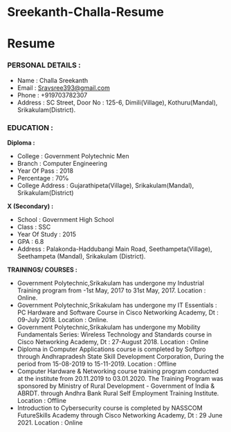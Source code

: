 # Sreekanth-Challa-Resume
# Resume
### PERSONAL DETAILS :
- Name : Challa Sreekanth <br>
- Email : Sravsree393@gmail.com <br>
- Phone : +919703782307 <br>
- Address : SC Street, Door No : 125-6, Dimili(Village), Kothuru(Mandal), Srikakulam(District). 

### EDUCATION :
**Diploma :**
- College : Government Polytechnic Men <br>
- Branch : Computer Engineering <br>
- Year Of Pass : 2018 <br>
- Percentage : 70℅ <br>
- College Address : Gujarathipeta(Village), Srikakulam(Mandal), Srikakulam(District) <br>

**X (Secondary) :**
- School : Government High School <br>
- Class : SSC <br>
- Year Of Study : 2015 <br>
- GPA : 6.8 <br>
- Address : Palakonda-Haddubangi Main Road, Seethampeta(Village), Seethampeta (Mandal), Srikakulam (District). <br>

**TRAININGS/ COURSES :**
- Government Polytechnic,Srikakulam has undergone my Industrial Training program from -1st May, 2017 to 31st May, 2017. Location : Online. <br>
- Government Polytechnic,Srikakulam has undergone my IT Essentials : PC Hardware and Software Course in Cisco Networking Academy, Dt : 09-July 2018. Location : Online. <br>
- Government Polytechnic,Srikakulam has undergone my Mobility Fundamentals Series: Wireless Technology and Standards course in Cisco Networking Academy, Dt : 27-August 2018. Location : Online <br>
- Diploma in Computer Applications course is completed by Softpro through Andhrapradesh State Skill Development Corporation, During the period from 15-08-2019 to 15-11-2019. Location : Offline <br>
- Computer Hardware & Networking course training program conducted at the institute from 20.11.2019 to 03.01.2020. The Training Program was sponsored by Ministry of Rural Development - Government of India & ABRDT. through Andhra Bank Rural Self Employment Training Institute. Location : Offline <br>
- Introduction to Cybersecurity course is completed by NASSCOM FutureSkills Academy through Cisco Networking Academy, Dt : 29 June 2021. Location : Online <br>




